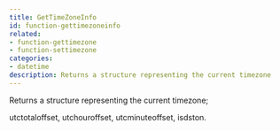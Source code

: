 ```yaml
---
title: GetTimeZoneInfo
id: function-gettimezoneinfo
related:
- function-gettimezone
- function-settimezone
categories:
- datetime
description: Returns a structure representing the current timezone
---
```


Returns a structure representing the current timezone;

utctotaloffset, utchouroffset, utcminuteoffset, isdston.
